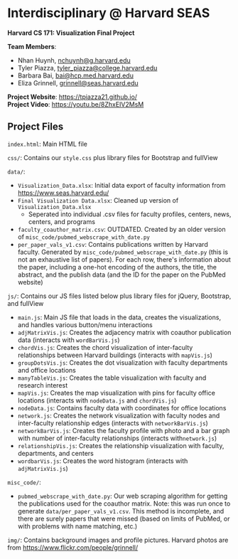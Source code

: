 # Interdisciplinary @ Harvard SEAS
**Harvard CS 171: Visualization Final Project**

**Team Members**:
- Nhan Huynh, nchuynh@g.harvard.edu
- Tyler Piazza, tyler_piazza@college.harvard.edu
- Barbara Bai, bai@hcp.med.harvard.edu
- Eliza Grinnell, grinnell@seas.harvard.edu

**Project Website**: https://tpiazza21.github.io/<br/>
**Project Video**: https://youtu.be/8ZhxEIV2MsM

## Project Files

`index.html`: Main HTML file

`css/`: Contains our `style.css` plus library files for Bootstrap and fullView

`data/`:
- `Visualization_Data.xlsx`: Initial data export of faculty information from https://www.seas.harvard.edu/
- `Final Visualization Data.xlsx`: Cleaned up version of `Visualization_Data.xlsx`
  - Seperated into individual .csv files for faculty profiles, centers, news, centers, and programs
- `faculty_coauthor_matrix.csv`: OUTDATED. Created by an older version of `misc_code/pubmed_webscrape_with_date.py`
- `per_paper_vals_v1.csv`: Contains publications written by Harvard faculty. Generated by `misc_code/pubmed_webscrape_with_date.py` (this is not an exhaustive list of papers). For each row, there's information about the paper, including a one-hot encoding of the authors, the title, the abstract, and the publish data (and the ID for the paper on the PubMed website)

`js/`: Contains our JS files listed below plus library files for jQuery, Bootstrap, and fullView
- `main.js`: Main JS file that loads in the data, creates the visualizations, and handles various button/menu interactions
- `adjMatrixVis.js`: Creates the adjacency matrix with coauthor publication data (interacts with `wordBarVis.js`)
- `chordVis.js`: Creates the chord visualization of inter-faculty relationships between Harvard buildings (interacts with `mapVis.js`)
- `groupDotsVis.js`: Creates the dot visualization with faculty departments and office locations
- `manyTableVis.js`: Creates the table visualization with faculty and research interest
- `mapVis.js`: Creates the map visualization with pins for faculty office locations (interacts with `nodeData.js` and `chordVis.js`)
- `nodeData.js`: Contains faculty data with coordinates for office locations
- `network.js`: Creates the network visualization with faculty nodes and inter-faculty relationship edges (interacts with `networkBarVis.js`)
- `networkBarVis.js`: Creates the faculty profile with photo and a bar graph with number of inter-faculty relationships (interacts with`network.js`)
- `relationshipVis.js`: Creates the relationship visualization with faculty, departments, and centers
- `wordbarVis.js`: Creates the word histogram (interacts with `adjMatrixVis.js`)

`misc_code/`:
- `pubmed_webscrape_with_date.py`: Our web scraping algorithm for getting the publications used for the coauthor matrix. Note: this was run once to generate `data/per_paper_vals_v1.csv`. This method is incomplete, and there are surely papers that were missed (based on limits of PubMed, or with problems with name matching, etc.)

`img/`: Contains background images and profile pictures. Harvard photos are from https://www.flickr.com/people/grinnell/
